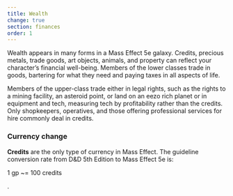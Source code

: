 ```yaml
---
title: Wealth
change: true
section: finances
order: 1
---
```

Wealth appears in many forms in a Mass Effect 5e galaxy. Credits, precious metals, trade goods, art objects, animals, and
property can reflect your character’s financial well-being. Members of the lower classes trade in goods, bartering for
what they need and paying taxes in all aspects of life.

Members of the upper-class trade either in legal rights, such as the rights to a mining facility, an asteroid point, or
land on an eezo rich planet or in equipment and tech, measuring tech by profitability rather than the credits. Only
shopkeepers, operatives, and those offering professional services for hire commonly deal in credits.

### Currency <v-chip color="orange accent-2" text-color="black" class="v-chip--x-small">change</v-chip>
__Credits__ are the only type of currency in Mass Effect. The guideline conversion rate from D&D 5th Edition to Mass
Effect 5e is:

<p class="headline">1 gp ~= 100 credits</p>.

<source-reference pages="43" source="basic"></source-reference>
